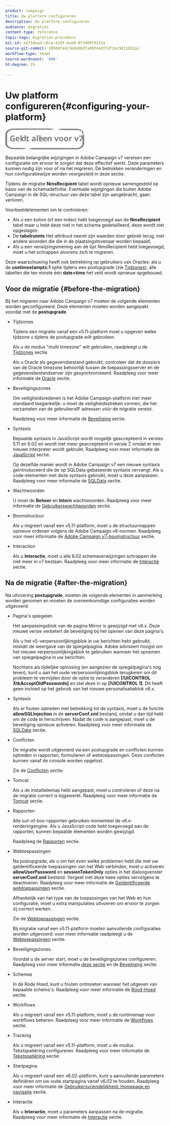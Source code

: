 ```yaml
---
product: campaign
title: Uw platform configureren
description: Uw platform configureren
audience: migration
content-type: reference
topic-tags: migration-procedure
exl-id: ad71dead-c0ca-42d5-baa8-0f340979231a
source-git-commit: 20509f44c5b8e0827a09f44dffdf2ec9d11652a1
workflow-type: tm+mt
source-wordcount: '940'
ht-degree: 1%

---
```


# Uw platform configureren{#configuring-your-platform}

![](../../assets/v7-only.svg)

Bepaalde belangrijke wijzigingen in Adobe Campaign v7 vereisen een configuratie om ervoor te zorgen dat deze effectief werkt. Deze parameters kunnen nodig zijn voor of na het migreren. De betrokken veranderingen en hun configuratiewijze worden voorgesteld in deze sectie.

Tijdens de migratie **NmsRecipient** tabel wordt opnieuw samengesteld op basis van de schemadefinitie. Eventuele wijzigingen die buiten Adobe Campaign in de SQL-structuur van deze tabel zijn aangebracht, gaan verloren.

Voorbeeldelementen om te controleren:

* Als u een kolom (of een index) hebt toegevoegd aan de **NmsRecipient** tabel maar u hebt deze niet in het schema gedetailleerd, deze wordt niet opgeslagen.
* De **tabelruimte** Het attribuut neemt zijn waarden door gebrek terug, met andere woorden die die in de plaatsingstovenaar worden bepaald.
* Als u een verwijzingsmening aan de lijst NmsRecipient hebt toegevoegd, moet u het schrappen alvorens zich te migreren.

Deze waarschuwing heeft ook betrekking op gebruikers van Oracles: als u de **usetimestamptz:1** optie tijdens een postupgrade (zie [Tijdzones](../../migration/using/general-configurations.md#time-zones)), alle tabellen die ten minste één **date+time** het veld wordt opnieuw opgebouwd.

## Voor de migratie {#before-the-migration}

Bij het migreren naar Adobe Campaign v7 moeten de volgende elementen worden geconfigureerd. Deze elementen moeten worden aangepakt voordat met de **postupgrade**.

* Tijdzones

   Tijdens een migratie vanaf een v5.11-platform moet u opgeven welke tijdzone u tijdens de postupgrade wilt gebruiken.

   Als u de modus &quot;multi timezone&quot; wilt gebruiken, raadpleegt u de [Tijdzones](../../migration/using/general-configurations.md#time-zones) sectie.

   Als u Oracle als gegevensbestand gebruikt, controleer dat de dossiers van de Oracle timezone behoorlijk tussen de toepassingsserver en de gegevensbestandserver zijn gesynchroniseerd. Raadpleeg voor meer informatie de [Oracle](../../migration/using/general-configurations.md#oracle) sectie.

* Beveiligingszones

   Om veiligheidsredenen is het Adobe Campaign-platform niet meer standaard toegankelijk: u moet de veiligheidsstreken vormen, die het verzamelen van de gebruikersIP adressen vóór de migratie vereist.

   Raadpleeg voor meer informatie de [Beveiliging](../../migration/using/general-configurations.md#security) sectie.

* Syntaxis

   Bepaalde syntaxis in JavaScript wordt mogelijk geaccepteerd in versies 5.11 en 6.02 en wordt niet meer geaccepteerd in versie 7, omdat er een nieuwe interpreter wordt gebruikt. Raadpleeg voor meer informatie de [JavaScript](../../migration/using/general-configurations.md#javascript) sectie.

   Op dezelfde manier wordt in Adobe Campaign v7 een nieuwe syntaxis geïntroduceerd die de op SQLData gebaseerde syntaxis vervangt. Als u code-elementen met deze syntaxis gebruikt, moet u deze aanpassen. Raadpleeg voor meer informatie de [SQLData](../../migration/using/general-configurations.md#sqldata) sectie.

* Wachtwoorden

   U moet de **Beheer** en **Intern** wachtwoorden. Raadpleeg voor meer informatie de [Gebruikerswachtwoorden](../../migration/using/before-starting-migration.md#user-passwords) sectie.

* Boomstructuur

   Als u migreert vanaf een v5.11-platform, moet u de structuurmappen opnieuw ordenen volgens de Adobe Campaign v6-normen. Raadpleeg voor meer informatie de [Adobe Campaign v7-boomstructuur](../../migration/using/specific-configurations-in-v5-11.md#campaign-vseven-tree-structure) sectie.

* Interaction

   Als u **Interactie**, moet u alle 6.02 schemaverwijzingen schrappen die niet meer in v7 bestaan. Raadpleeg voor meer informatie de [Interactie](../../migration/using/general-configurations.md#interaction) sectie.

## Na de migratie {#after-the-migration}

Na uitvoering **postupgrade**, moeten de volgende elementen in aanmerking worden genomen en moeten de overeenkomstige configuraties worden uitgevoerd.

* Pagina&#39;s spiegelen

   Het aanpassingsblok van de pagina Mirror is gewijzigd met v6.x. Deze nieuwe versie verbetert de beveiliging bij het openen van deze pagina&#39;s.

   Als u het v5-verpersoonlijkingsblok in uw berichten hebt gebruikt, mislukt de weergave van de spiegelpagina. Adobe adviseert hoogst om het nieuwe verpersoonlijkingsblok te gebruiken wanneer het opnemen van spiegelpagina in uw berichten.

   Nochtans als tijdelijke oplossing (en aangezien de spiegelpagina&#39;s nog leven), kunt u aan het oude verpersoonlijkingsblok terugkeren om dit probleem te vermijden door de optie te veranderen **[!UICONTROL XtkAcceptOldPasswords]** en stel deze in op **[!UICONTROL 1]**. Dit heeft geen invloed op het gebruik van het nieuwe personalisatieblok v6.x.

* Syntaxis

   Als er fouten optreden met betrekking tot de syntaxis, moet u de functie **allowSQLInjection** in de **serverConf.xml** bestand, omdat u dan tijd hebt om de code te herschrijven. Nadat de code is aangepast, moet u de beveiliging opnieuw activeren. Raadpleeg voor meer informatie de [SQLData](../../migration/using/general-configurations.md#sqldata) sectie.

* Conflicten

   De migratie wordt uitgevoerd via een postupgrade en conflicten kunnen optreden in rapporten, formulieren of webtoepassingen. Deze conflicten kunnen vanaf de console worden opgelost.

   Zie de [Conflicten](../../migration/using/general-configurations.md#conflicts) sectie.

* Tomcat

   Als u de installatiemap hebt aangepast, moet u controleren of deze na de migratie correct is bijgewerkt. Raadpleeg voor meer informatie de [Tomcat](../../migration/using/general-configurations.md#tomcat) sectie.

* Rapporten

   Alle out-of-box-rapporten gebruiken momenteel de v6.x-renderingengine. Als u JavaScript-code hebt toegevoegd aan de rapporten, kunnen bepaalde elementen worden gewijzigd.

   Raadpleeg de [Rapporten](../../migration/using/general-configurations.md#reports) sectie.

* Webtoepassingen

   Na postupgrade, als u om het even welke problemen hebt die met uw geïdentificeerde toepassingen van het Web verbinden, moet u activeren **allowUserPassword** en **sessionTokenOnly** opties in het dialoogvenster **serverConf.xml** bestand. Vergeet niet deze twee opties vervolgens te deactiveren. Raadpleeg voor meer informatie de [Geïdentificeerde webtoepassingen](../../migration/using/general-configurations.md#identified-web-applications) sectie.

   Afhankelijk van het type van de toepassingen van het Web en hun configuratie, moet u extra manipulaties uitvoeren om ervoor te zorgen zij correct werken.

   Zie de [Webtoepassingen](../../migration/using/general-configurations.md#web-applications) sectie.

   Bij migratie vanaf een v5.11-platform moeten aanvullende configuraties worden uitgevoerd: voor meer informatie raadpleegt u de [Webtoepassingen](../../migration/using/specific-configurations-in-v5-11.md#web-applications) sectie.

* Beveiligingszones.

   Voordat u de server start, moet u de beveiligingszones configureren. Raadpleeg voor meer informatie [deze sectie](../../installation/using/security-zones.md) en de [Beveiliging](../../migration/using/general-configurations.md#security) sectie.

* Schemas

   In de Rode Hoed, kunt u fouten ontmoeten wanneer het uitgeven van bepaalde schema&#39;s. Raadpleeg voor meer informatie de [Rood-Hoed](../../migration/using/general-configurations.md#red-hat) sectie.

* Workflows

   Als u migreert vanaf een v5.11-platform, moet u de runtimemap voor workflows beheren. Raadpleeg voor meer informatie de [Workflows](../../migration/using/specific-configurations-in-v5-11.md#workflows) sectie.

* Tracking

   Als u migreert vanaf een v5.11-platform, moet u de modus Tekstspatiëring configureren. Raadpleeg voor meer informatie de [Tekstspatiëring](../../migration/using/specific-configurations-in-v5-11.md#tracking) sectie.

* Startpagina

   Als u migreert vanaf een v6.02-platform, kunt u aanvullende parameters definiëren om uw oude startpagina vanaf v6.02 te houden. Raadpleeg voor meer informatie de [Gebruikersvriendelijkheid: Homepage en navigatie](../../migration/using/specific-configurations-in-v6-02.md#user-friendliness--home-page-and-navigation) sectie.

* Interactie

   Als u **Interactie**, moet u parameters aanpassen na de migratie. Raadpleeg voor meer informatie de [Interactie](../../migration/using/general-configurations.md#interaction) sectie.
